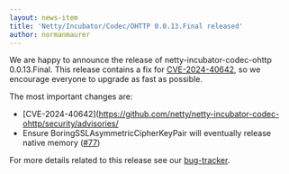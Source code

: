 ```yaml
---
layout: news-item
title: 'Netty/Incubator/Codec/OHTTP 0.0.13.Final released'
author: normanmaurer
---
```


We are happy to announce the release of netty-incubator-codec-ohttp 0.0.13.Final. This release contains a fix for [CVE-2024-40642](https://github.com/netty/netty-incubator-codec-ohttp/security/advisories/GHSA-q8f2-hxq5-cp4h), so we encourage everyone to upgrade as fast as possible.

The most important changes are:

* [CVE-2024-40642](https://github.com/netty/netty-incubator-codec-ohttp/security/advisories/
* Ensure BoringSSLAsymmetricCipherKeyPair will eventually release native memory ([#77](https://github.com/netty/netty-incubator-codec-ohttp/pull/77))


For more details related to this release see our [bug-tracker](https://github.com/netty/netty-incubator-codec-ohttp/milestone/13?closed=1). 
